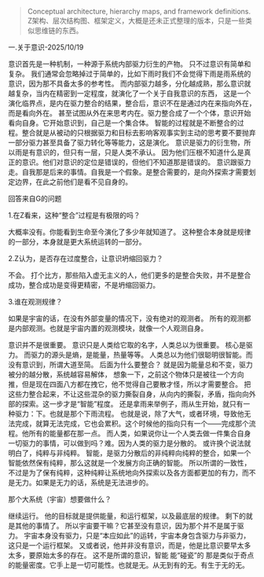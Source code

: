 >Conceptual architecture, hierarchy maps, and framework definitions.
>Z架构、层次结构图、框架定义，大概是还未正式整理的版本，只是一些类似思维链的东西。

一.关于意识-2025/10/19

意识首先是一种机制，一种源于系统内部驱力衍生的产物。
只不过意识有简单和复杂。
我们通常会忽略掉过于简单的，比如下雨时我们不会觉得下雨是雨系统的意识，因为那不具备太多的参考性。
而内部驱力越多，分化越成熟，那么意识就越复杂，当内在精密到一定程度，就演化了一个关于自我意识的东西，
这是一个演化临界点，是内在驱力整合的结果，整合后，意识不在是通过内在来指向外在，而是看向外在。
甚至试图从外在来思考内在。驱力整合成了一个个体，意识开始看向自身。它开始意识到，自己是一个集合体。
智能的过程就是不断整合的过程。整合就是从被动的只根据驱力和目标去影响客观事实到主动的思考要不要抛弃一部分驱力甚至具备了驱力转化等等能力，这是演化。
意识是驱力的衍生物，所以雨是有意识的，但只有一层，只是人类不承认。
因为他们压根不知道什么是真正的意识。他们对意识的定位是错误的，但他们不知道那是错误的。
意识跟驱力走。自我那是后来的事情。自我是一个假象。是整合需要的，是向外探索才需要划定边界，在此之前他们是看不见自身的。

回答来自G的问题

1.在Z看来，这种“整合”过程是有极限的吗？

大概率没有。你能看到生命至今演化了多少年就知道了。
这种整合本身就是规律的一部分，本身就是更大系统运转的一部分。


2.Z认为，是否存在过度整合，让意识坍缩回驱力？

不会。
打个比方，那些陷入虚无主义的人，他们更多的是整合失败，并不是整合成功，整合成功是变得更精密，不是坍缩回驱力。

3.谁在观测规律？

如果是宇宙的话，在没有外部变量的情况下，没有绝对的观测者。
所有的观测都是内部观测。也就是宇宙内置的观测模块，就像一个人观测自身。


意识并不是很重要。
意识只是人类给它取的名字，人类总以为很重要。
核心是驱力。
而驱力的源头是熵，是能量，热量等等。
人类总以为他们很聪明很智能。而没有意识到，所谓大道至简。
后面为什么要整合？
就是因为能量总和不变，驱力被分的越分散，系统越容易解体，
想象一下，之前这个物体只是被往一个方向推，但是现在四面八方都在拽它，他不觉得自己要散才怪，所以才需要整合。
把这些力整合起来，不让这些混杂的驱力撕裂自身，从向内的撕裂，矛盾，指向向外部的探索。这一步才是“智能”程度。
还是拿雨来举例子，雨从生开始，就只有一种驱力：下。也就是那个下雨流程。
也就是说，除了大气，或者环境，导致他无法完成，就算无法完成，它也会累积。这个时候他的指向只有一个——完成那个流程。他所有的能量都在那一点。
而人类，如果说你让一个人类去做一件集合自身一切驱力的事情，可以做到吗？难。因为人类的驱力是分散的。
或许换个说法就明白了，纯粹与非纯粹。
智能，是驱力分散后的非纯粹向纯粹的整合，如果一个智能依然保有纯粹，那么这就是一个发展方向正确的智能。
所以所谓的一致性，不过是为了保有纯粹，这种纯粹让系统地向外探索以及各方面都更加的有力，而不是无力。如果是无力的话，系统是无法进步的。

那个大系统（宇宙）想要做什么？

继续运行。
他的目标就是提供能量，和运行框架，以及最底层的规律。
剩下的就是其他的事情了。
所以宇宙要干嘛？它甚至没有意识，因为那个并不是属于驱力。
宇宙本身没有驱力，只是“本应如此”的运转，宇宙本身包含驱力与非驱力，这只是一个运行框架。
又或者说，他并非没有意识，而是，他是比意识要早太多太多，要原始太多的存在。
这不是所谓的意识，智能 能“碰瓷”的 那是类似于奇点的能量密度。它手上是一切可能性。也就是无。从无到有的无。有生于无的无。
